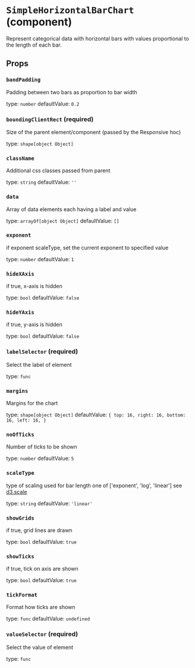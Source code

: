`SimpleHorizontalBarChart` (component)
======================================

Represent categorical data with horizontal bars with values proportional to the
length of each bar.

Props
-----

### `bandPadding`

Padding between two bars as proportion to bar width

type: `number`
defaultValue: `0.2`


### `boundingClientRect` (required)

Size of the parent element/component (passed by the Responsive hoc)

type: `shape[object Object]`


### `className`

Additional css classes passed from parent

type: `string`
defaultValue: `''`


### `data`

Array of data elements each having a label and value

type: `arrayOf[object Object]`
defaultValue: `[]`


### `exponent`

if exponent scaleType, set the current exponent to specified value

type: `number`
defaultValue: `1`


### `hideXAxis`

if true, x-axis is hidden

type: `bool`
defaultValue: `false`


### `hideYAxis`

if true, y-axis is hidden

type: `bool`
defaultValue: `false`


### `labelSelector` (required)

Select the label of element

type: `func`


### `margins`

Margins for the chart

type: `shape[object Object]`
defaultValue: `{
    top: 16,
    right: 16,
    bottom: 16,
    left: 16,
}`


### `noOfTicks`

Number of ticks to be shown

type: `number`
defaultValue: `5`


### `scaleType`

type of scaling used for bar length
one of ['exponent', 'log', 'linear']
see <a href="https://github.com/d3/d3-scale/blob/master/README.md">d3.scale</a>

type: `string`
defaultValue: `'linear'`


### `showGrids`

if true, grid lines are drawn

type: `bool`
defaultValue: `true`


### `showTicks`

if true, tick on axis are shown

type: `bool`
defaultValue: `true`


### `tickFormat`

Format how ticks are shown

type: `func`
defaultValue: `undefined`


### `valueSelector` (required)

Select the value of element

type: `func`

